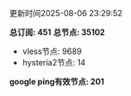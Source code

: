 更新时间2025-08-06 23:29:52

**总订阅: 451**
**总节点: 35102**
- vless节点: 9689
- hysteria2节点: 14

**google ping有效节点: 201**
